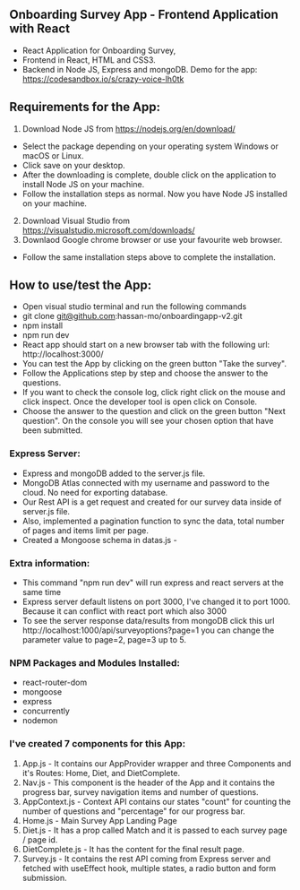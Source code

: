 ## Onboarding Survey App - Frontend Application with React
* React Application for Onboarding Survey, 
* Frontend in React, HTML and CSS3.
* Backend in Node JS, Express and mongoDB.
Demo for the app: https://codesandbox.io/s/crazy-voice-lh0tk

## Requirements for the App:
1. Download Node JS from https://nodejs.org/en/download/
* Select the package depending on your operating system Windows or macOS or Linux.
* Click save on your desktop. 
* After the downloading is complete, double click on the application to install Node JS on your machine.
* Follow the installation steps as normal. Now you have Node JS installed on your machine.
2. Download Visual Studio from https://visualstudio.microsoft.com/downloads/
3. Downlaod Google chrome browser or use your favourite web browser.
* Follow the same installation steps above to complete the installation.

## How to use/test the App:
* Open visual studio terminal and run the following commands
* git clone git@github.com:hassan-mo/onboardingapp-v2.git
* npm install
* npm run dev
* React app should start on a new browser tab with the following url: http://localhost:3000/
* You can test the App by clicking on the green button "Take the survey".
* Follow the Applications step by step and choose the answer to the questions.
* If you want to check the console log, click right click on the mouse and click inspect. Once the developer tool is open click on Console.
* Choose the answer to the question and click on the green button "Next question". On the console you will see your chosen option that have been submitted.

### Express Server:
* Express and mongoDB added to the server.js file.
* MongoDB Atlas connected with my username and password to the cloud. No need for exporting database.
* Our Rest API is a get request and created for our survey data inside of server.js file.
* Also, implemented a pagination function to sync the data, total number of pages and items limit per page.
* Created a Mongoose schema in datas.js - 

### Extra information: 
* This command "npm run dev" will run express and react servers at the same time
* Express server default listens on port 3000, I've changed it to port 1000. Because it can conflict with react port which also 3000
* To see the server response data/results from mongoDB click this url http://localhost:1000/api/surveyoptions?page=1 you can change the parameter value to page=2, page=3 up to 5.

### NPM Packages and Modules Installed:
* react-router-dom
* mongoose
* express
* concurrently
* nodemon 

### I've created 7 components for this App:
1. App.js - It contains our AppProvider wrapper and three Components and it's Routes: Home, Diet, and DietComplete.
2. Nav.js - This component is the header of the App and it contains the progress bar, survey navigation items and number of questions.
3. AppContext.js - Context API contains our states "count" for counting the number of questions and "percentage" for our progress bar.
4. Home.js - Main Survey App Landing Page
5. Diet.js - It has a prop called Match and it is passed to each survey page / page id.
6. DietComplete.js - It has the content for the final result page.
7. Survey.js - It contains the rest API coming from Express server and fetched with useEffect hook, multiple states, a radio button and form submission.